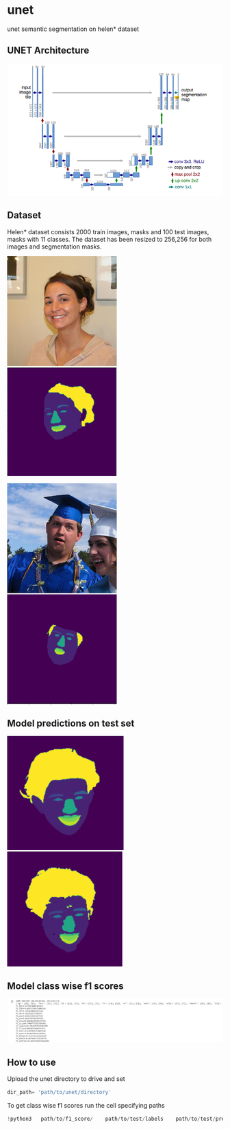 # unet
unet semantic segmentation on helen* dataset

## UNET Architecture

![alt text](https://github.com/kumar-devesh/unet/blob/29f8da74d5bb9349aad348d2705db14516587d67/images/unet_architecture.png)

## Dataset

Helen* dataset consists 2000 train images, masks and 100 test images, masks with 11 classes. 
The dataset has been resized to 256,256 for both images and segmentation masks.

![alt text](https://github.com/kumar-devesh/unet/blob/main/images/image_7.png)
![alt text](https://github.com/kumar-devesh/unet/blob/main/images/label_7.PNG)

![alt text](https://github.com/kumar-devesh/unet/blob/main/images/image_45.png)
![alt text](https://github.com/kumar-devesh/unet/blob/main/images/label_45.PNG)

## Model predictions on test set

![alt text](https://github.com/kumar-devesh/unet/blob/main/images/label.png)
![alt text](https://github.com/kumar-devesh/unet/blob/main/images/pred.png)


## Model class wise f1 scores

![alt text](https://github.com/kumar-devesh/unet/blob/main/images/f1score.PNG)


## How to use

Upload the unet directory to drive and set

```python
dir_path= 'path/to/unet/directory' 
```

To get class wise f1 scores run the cell specifying paths

```python
!python3   path/to/f1_score/    path/to/test/labels    path/to/test/preds  path/to/labels_names.txt
```
